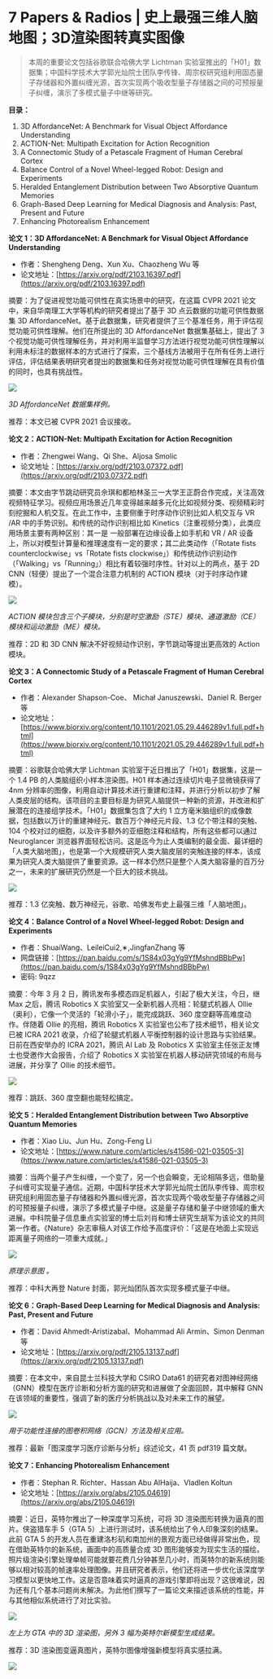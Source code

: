 # 7 Papers & Radios | 史上最强三维人脑地图；3D渲染图转真实图像

> 本周的重要论文包括谷歌联合哈佛大学 Lichtman 实验室推出的「H01」数据集；中国科学技术大学郭光灿院士团队李传锋、周宗权研究组利用固态量子存储器和外置纠缠光源，首次实现两个吸收型量子存储器之间的可预报量子纠缠，演示了多模式量子中继等研究。

**目录：**

1. 3D AffordanceNet: A Benchmark for Visual Object Affordance Understanding
2. ACTION-Net: Multipath Excitation for Action Recognition 
3. A Connectomic Study of a Petascale Fragment of Human Cerebral Cortex 
4. Balance Control of a Novel Wheel-legged Robot: Design and Experiments
5. Heralded Entanglement Distribution between Two Absorptive Quantum Memories
6. Graph-Based Deep Learning for Medical Diagnosis and Analysis: Past, Present and Future
7. Enhancing Photorealism Enhancement

**论文 1：3D AffordanceNet: A Benchmark for Visual Object Affordance Understanding**

- 作者：Shengheng Deng、Xun Xu、Chaozheng Wu 等
- 论文地址：[https://arxiv.org/pdf/2103.16397.pdf](https://arxiv.org/pdf/2103.16397.pdf)

摘要：为了促进视觉功能可供性在真实场景中的研究，在这篇 CVPR 2021 论文中，来自华南理工大学等机构的研究者提出了基于 3D 点云数据的功能可供性数据集 3D AffordanceNet。基于此数据集，研究者提供了三个基准任务，用于评估视觉功能可供性理解。他们在所提出的 3D AffordanceNet 数据集基础上，提出了 3 个视觉功能可供性理解任务，并对利用半监督学习方法进行视觉功能可供性理解以利用未标注的数据样本的方式进行了探索，三个基线方法被用于在所有任务上进行评估，评估结果表明研究者提出的数据集和任务对视觉功能可供性理解在具有价值的同时，也具有挑战性。

![](https://maoxianxin1996.oss-accelerate.aliyuncs.com/codechina/20210606230043.png)

*3D AffordanceNet 数据集样例。*

推荐：本文已被 CVPR 2021 会议接收。

**论文 2：ACTION-Net: Multipath Excitation for Action Recognition**

- 作者：Zhengwei Wang、Qi She、Aljosa Smolic
- 论文地址：[https://arxiv.org/pdf/2103.07372.pdf](https://arxiv.org/pdf/2103.07372.pdf)

摘要：本文由字节跳动研究员佘琪和都柏林圣三一大学王正蔚合作完成，关注高效视频特征学习。视频应用场景近几年变得越来越多元化比如视频分类、视频精彩时刻挖掘和人机交互。在此工作中，主要侧重于时序动作识别比如人机交互与 VR /AR 中的手势识别。和传统的动作识别相比如 Kinetics（注重视频分类），此类应用场景主要有两种区别：其一是 一般部署在边缘设备上如手机和 VR / AR 设备上，所以对模型计算量和推理速度有一定的要求；其二此类动作（「Rotate fists counterclockwise」vs「Rotate fists clockwise」）和传统动作识别动作（「Walking」vs「Running」）相比有着较强时序性。针对以上的两点，基于 2D CNN（轻便）提出了一个混合注意力机制的 ACTION 模块（对于时序动作建模）。

![](https://maoxianxin1996.oss-accelerate.aliyuncs.com/codechina/20210606230127.png)

*ACTION 模块包含三个子模块，分别是时空激励（STE）模块、通道激励（CE）模块和运动激励（ME）模块。*

推荐：2D 和 3D CNN 解决不好视频动作识别，字节跳动等提出更高效的 Action 模块。

**论文 3：A Connectomic Study of a Petascale Fragment of Human Cerebral Cortex**

- 作者：Alexander Shapson-Coe、 Michał Januszewski、Daniel R. Berger 等
- 论文地址：[https://www.biorxiv.org/content/10.1101/2021.05.29.446289v1.full.pdf+html](https://www.biorxiv.org/content/10.1101/2021.05.29.446289v1.full.pdf+html)

摘要：谷歌联合哈佛大学 Lichtman 实验室于近日推出了「H01」数据集，这是一个 1.4 PB 的人类脑组织小样本渲染图。H01 样本通过连续切片电子显微镜获得了 4nm 分辨率的图像，利用自动计算技术进行重建和注释，并进行分析以初步了解人类皮层的结构。该项目的主要目标是为研究人脑提供一种新的资源，并改进和扩展潜在的连接组学技术。「H01」数据集包含了大约 1 立方毫米脑组织的成像数据，包括数以万计的重建神经元、数百万个神经元片段、1.3 亿个带注释的突触、104 个校对过的细胞，以及许多额外的亚细胞注释和结构，所有这些都可以通过 Neuroglancer 浏览器界面轻松访问。这是迄今为止人类编制的最全面、最详细的「人类大脑地图」，也是第一个大规模研究人类大脑皮层的突触连接的样本，该成果为研究人类大脑提供了重要资源。这一样本仍然只是整个人类大脑容量的百万分之一，未来的扩展研究仍然是一个巨大的技术挑战。

![](https://maoxianxin1996.oss-accelerate.aliyuncs.com/codechina/20210606230201.png)

推荐：1.3 亿突触、数万神经元，谷歌、哈佛发布史上最强三维「人脑地图」。

**论文 4：Balance Control of a Novel Wheel-legged Robot: Design and Experiments**

- 作者：ShuaiWang、LeileiCui2,∗,JingfanZhang 等
- 网盘链接：[https://pan.baidu.com/s/1S84x03gYg9YfMshndBBbPw](https://pan.baidu.com/s/1S84x03gYg9YfMshndBBbPw)
- 密码: 9qzz

摘要：今年 3 月 2 日，腾讯发布多模态四足机器人，引起了极大关注，今日，继 Max 之后，腾讯 Robotics X 实验室又一全新机器人亮相：轮腿式机器人 Ollie（奥利），它像一个灵活的「轮滑小子」，能完成跳跃、360 度空翻等高难度动作。伴随着 Ollie 的亮相，腾讯 Robotics X 实验室也公布了技术细节，相关论文已被 ICRA 2021 收录，介绍了轮腿式机器人平衡控制器的设计思路与实验结果。日前在西安举办的 ICRA 2021，腾讯 AI Lab 及 Robotics X 实验室主任张正友博士也受邀作大会报告，介绍了 Robotics X 实验室在机器人移动研究领域的布局与进展，并分享了 Ollie 的技术细节。

![](https://maoxianxin1996.oss-accelerate.aliyuncs.com/codechina/20210606230240.png)

推荐：跳跃、360 度空翻也能轻松搞定。

**论文 5：Heralded Entanglement Distribution between Two Absorptive Quantum Memories**

- 作者：Xiao Liu、Jun Hu、Zong-Feng Li
- 论文地址：[https://www.nature.com/articles/s41586-021-03505-3](https://www.nature.com/articles/s41586-021-03505-3)

摘要：当两个量子产生纠缠，一个变了，另一个也会瞬变，无论相隔多远，借助量子纠缠可实现量子通信。近期，中国科学技术大学郭光灿院士团队李传锋、周宗权研究组利用固态量子存储器和外置纠缠光源，首次实现两个吸收型量子存储器之间的可预报量子纠缠，演示了多模式量子中继。这是量子存储和量子中继领域的重大进展。中科院量子信息重点实验室的博士后刘肖和博士研究生胡军为该论文的共同第一作者。《Nature》杂志审稿人对该工作给予高度评价：「这是在地面上实现远距离量子网络的一项重大成就。」

![](https://maoxianxin1996.oss-accelerate.aliyuncs.com/codechina/20210606231003.png)

*原理示意图 。*

推荐：中科大再登 Nature 封面，郭光灿团队首次实现多模式量子中继。

**论文 6：Graph-Based Deep Learning for Medical Diagnosis and Analysis: Past, Present and Future**

- 作者：David Ahmedt-Aristizabal、Mohammad Ali Armin、Simon Denman 等
- 论文地址：[https://arxiv.org/pdf/2105.13137.pdf](https://arxiv.org/pdf/2105.13137.pdf)

摘要：在本文中，来自昆士兰科技大学和 CSIRO Data61 的研究者对图神经网络（GNN）模型在医疗诊断和分析方面的研究和进展做了全面回顾，其中解释 GNN 在该领域的重要性，强调了新的医疗分析挑战以及对未来工作的展望。

![](https://maoxianxin1996.oss-accelerate.aliyuncs.com/codechina/20210606230326.png)

*用于功能性连接的图卷积网络（GCN）方法及相关应用。*

推荐：最新「图深度学习医疗诊断与分析」综述论文，41 页 pdf319 篇文献。

**论文 7：Enhancing Photorealism Enhancement**

- 作者：Stephan R. Richter、Hassan Abu AlHaija、Vladlen Koltun
- 论文地址：[https://arxiv.org/abs/2105.04619](https://arxiv.org/abs/2105.04619)

摘要：近日，英特尔推出了一种深度学习系统，可将 3D 渲染图形转换为逼真的图片。侠盗猎车手 5（GTA 5）上进行测试时，该系统给出了令人印象深刻的结果。此前 GTA 5 的开发人员在重建洛杉矶和南加州的景观方面已经做得非常出色，现在借助英特尔的新系统，画面中的高质量合成 3D 图形能够变为现实生活的描绘。照片级渲染引擎处理单帧可能就要花费几分钟甚至几小时，而英特尔的新系统则能够以相对较高的帧速率处理图像。并且研究者表示，他们还将进一步优化该深度学习模型以更快地工作。这是否意味着实时逼真的游戏引擎即将出现？这很难说，因为还有几个基本问题尚未解决。为此他们撰写了一篇论文来描述该系统的性能，并与其他相似系统进行了对比实验。

![](https://maoxianxin1996.oss-accelerate.aliyuncs.com/codechina/20210606230400.png)

*左上为 GTA 中的 3D 渲染图，另外 3 幅为英特尔新模型生成结果。*

推荐：3D 渲染图变逼真图片，英特尔图像增强新模型将真实感拉满。

![](https://maoxianxin1996.oss-accelerate.aliyuncs.com/codechina/20210603140942.png)